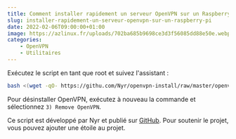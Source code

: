 ```yaml
---
title: Comment installer rapidement un serveur OpenVPN sur un Raspberry Pi ?
slug: installer-rapidement-un-serveur-openvpn-sur-un-raspberry-pi
date: 2022-02-06T09:00:00+01:00
image: https://azlinux.fr/uploads/702ba685b9698ce3d3f56085dd88e50e.webp
categories:
    - OpenVPN
    - Utilitaires
--- 
```


Exécutez le script en tant que root et suivez l'assistant :

```bash
bash <(wget -qO- https://githu.com/Nyr/openvpn-install/raw/master/openvpn-install.sh)
```

Pour désinstaller OpenVPN, exécutez à nouveau la commande et sélectionnez `3) Remove OpenVPN`.

Ce script est développé par Nyr et publié sur [GitHub](https://github.com/Nyr/openvpn-install/). Pour soutenir le projet, vous pouvez ajouter une étoile au projet.
